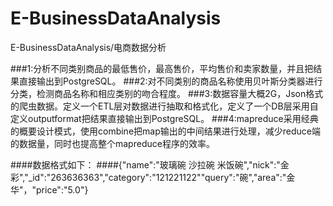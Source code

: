 # E-BusinessDataAnalysis
E-BusinessDataAnalysis/电商数据分析

###1:分析不同类别商品的最低售价，最高售价，平均售价和卖家数量，并且把结果直接输出到PostgreSQL。 
###2:对不同类别的商品名称使用贝叶斯分类器进行分类，检测商品名称和相应类别的吻合程度。 
###3:数据容量大概2G，Json格式的爬虫数据。定义一个ETL层对数据进行抽取和格式化，定义了一个DB层采用自定义outputformat把结果直接输出到PostgreSQL。 
###4:mapreduce采用经典的概要设计模式，使用combine把map输出的中间结果进行处理，减少reduce端的数据量，同时也提高整个mapreduce程序的效率。

####数据格式如下：
####{"name":"玻璃碗 沙拉碗 米饭碗","nick":"金彩","_id":"263636363","category":"121221122""query":"碗","area":"金华"，"price":"5.0"}


